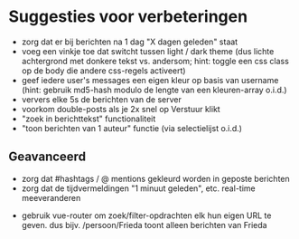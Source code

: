 # Suggesties voor verbeteringen

+ zorg dat er bij berichten na 1 dag "X dagen geleden" staat
+ voeg een vinkje toe dat switcht tussen light / dark theme
  (dus lichte achtergrond met donkere tekst vs. andersom;
   hint: toggle een css class op de body die andere css-regels activeert)
+ geef iedere user's messages een eigen kleur op basis van username
  (hint: gebruik md5-hash modulo de lengte van een kleuren-array o.i.d.)
+ ververs elke 5s de berichten van de server
+ voorkom double-posts als je 2x snel op Verstuur klikt
+ "zoek in berichttekst" functionaliteit
+ "toon berichten van 1 auteur" functie (via selectielijst o.i.d.)

## Geavanceerd
+ zorg dat #hashtags / @ mentions gekleurd worden in geposte berichten
+ zorg dat de tijdvermeldingen "1 minuut geleden", etc. real-time meeveranderen
- gebruik vue-router om zoek/filter-opdrachten elk hun eigen URL te geven.
  dus bijv. /persoon/Frieda toont alleen berichten van Frieda
